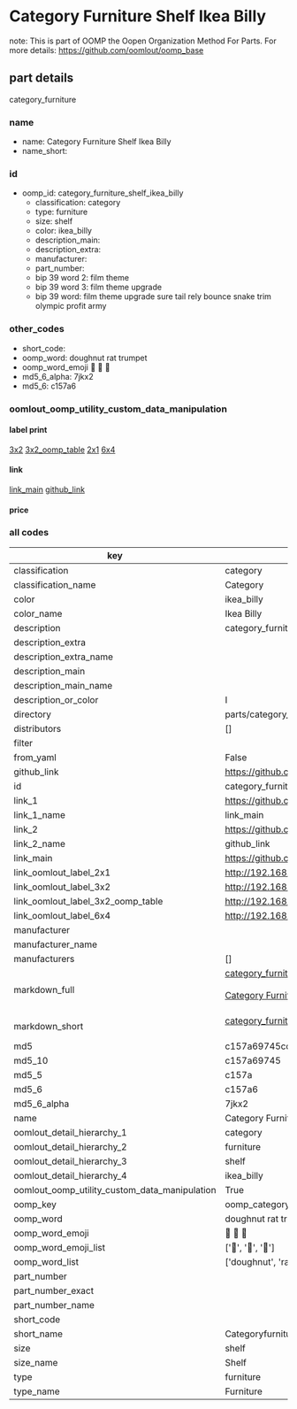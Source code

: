 # Category Furniture Shelf Ikea Billy  

note: This is part of OOMP the Oopen Organization Method For Parts. For more details: https://github.com/oomlout/oomp_base

##  part details



category_furniture

### name
* name: Category Furniture Shelf Ikea Billy
* name_short: 
### id
* oomp_id: category_furniture_shelf_ikea_billy
  * classification: category
  * type: furniture
  * size: shelf
  * color: ikea_billy
  * description_main: 
  * description_extra: 
  * manufacturer: 
  * part_number: 
  * bip 39 word 2: film theme
  * bip 39 word 3: film theme upgrade
  * bip 39 word: film theme upgrade sure tail rely bounce snake trim olympic profit army

### other_codes
* short_code: 
* oomp_word: doughnut rat trumpet
* oomp_word_emoji :doughnut: :rat: :trumpet:
* md5_6_alpha: 7jkx2
* md5_6: c157a6






### oomlout_oomp_utility_custom_data_manipulation
#### label print
[3x2](http://192.168.1.245:1112/?label=oomp%207jkx2)
[3x2_oomp_table](http://192.168.1.107:1112/?label=oomp%207jkx2)
[2x1](http://192.168.1.242:1112/?label=oomp%207jkx2)
[6x4](http://192.168.1.55:1112/?label=oomp%207jkx2)    

#### link

[link_main](https://github.com/oomlout/oomlout_oomp_current_version_messy/tree/main/parts/category_furniture_shelf_ikea_billy) [github_link](https://github.com/oomlout/oomlout_oomp_part_src/tree/main/parts/category_furniture_shelf_ikea_billy)                             

#### price







### all codes 
| key | value |  
| --- | --- |  
| classification | category |  
| classification_name | Category |  
| color | ikea_billy |  
| color_name | Ikea Billy |  
| description | category_furniture |  
| description_extra |  |  
| description_extra_name |  |  
| description_main |  |  
| description_main_name |  |  
| description_or_color | I  |  
| directory | parts/category_furniture_shelf_ikea_billy |  
| distributors | [] |  
| filter |  |  
| from_yaml | False |  
| github_link | https://github.com/oomlout/oomlout_oomp_part_src/tree/main/parts/category_furniture_shelf_ikea_billy |  
| id | category_furniture_shelf_ikea_billy |  
| link_1 | https://github.com/oomlout/oomlout_oomp_current_version_messy/tree/main/parts/category_furniture_shelf_ikea_billy |  
| link_1_name | link_main |  
| link_2 | https://github.com/oomlout/oomlout_oomp_part_src/tree/main/parts/category_furniture_shelf_ikea_billy |  
| link_2_name | github_link |  
| link_main | https://github.com/oomlout/oomlout_oomp_current_version_messy/tree/main/parts/category_furniture_shelf_ikea_billy |  
| link_oomlout_label_2x1 | http://192.168.1.242:1112/?label=oomp%207jkx2 |  
| link_oomlout_label_3x2 | http://192.168.1.245:1112/?label=oomp%207jkx2 |  
| link_oomlout_label_3x2_oomp_table | http://192.168.1.107:1112/?label=oomp%207jkx2 |  
| link_oomlout_label_6x4 | http://192.168.1.55:1112/?label=oomp%207jkx2 |  
| manufacturer |  |  
| manufacturer_name |  |  
| manufacturers | [] |  
| markdown_full | [category_furniture_shelf_ikea_billy](https://github.com/oomlout/oomlout_oomp_current_version_messy/tree/main/parts/category_furniture_shelf_ikea_billy)<br>[](https://github.com/oomlout/oomlout_oomp_current_version_messy/tree/main/parts/category_furniture_shelf_ikea_billy)<br>[Category Furniture Shelf Ikea Billy](https://github.com/oomlout/oomlout_oomp_current_version_messy/tree/main/parts/category_furniture_shelf_ikea_billy)<br><br> |  
| markdown_short | [category_furniture_shelf_ikea_billy](https://github.com/oomlout/oomlout_oomp_current_version_messy/tree/main/parts/category_furniture_shelf_ikea_billy)<br><br> |  
| md5 | c157a69745cd234ed5eeada1dd7802b2 |  
| md5_10 | c157a69745 |  
| md5_5 | c157a |  
| md5_6 | c157a6 |  
| md5_6_alpha | 7jkx2 |  
| name | Category Furniture Shelf Ikea Billy |  
| oomlout_detail_hierarchy_1 | category |  
| oomlout_detail_hierarchy_2 | furniture |  
| oomlout_detail_hierarchy_3 | shelf |  
| oomlout_detail_hierarchy_4 | ikea_billy |  
| oomlout_oomp_utility_custom_data_manipulation | True |  
| oomp_key | oomp_category_furniture_shelf_ikea_billy |  
| oomp_word | doughnut rat trumpet |  
| oomp_word_emoji | :doughnut: :rat: :trumpet: |  
| oomp_word_emoji_list | [':doughnut:', ':rat:', ':trumpet:'] |  
| oomp_word_list | ['doughnut', 'rat', 'trumpet'] |  
| part_number |  |  
| part_number_exact |  |  
| part_number_name |  |  
| short_code |  |  
| short_name | Categoryfurniture |  
| size | shelf |  
| size_name | Shelf |  
| type | furniture |  
| type_name | Furniture |  
